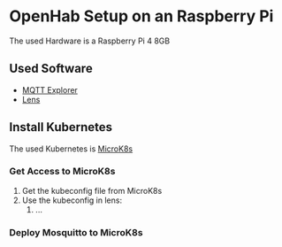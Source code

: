 # OpenHab Setup on an Raspberry Pi
The used Hardware is a Raspberry Pi 4 8GB

## Used Software
- [MQTT Explorer](http://mqtt-explorer.com/)
- [Lens](https://k8slens.dev/)

## Install Kubernetes
The used Kubernetes is [MicroK8s](https://github.com/canonical/microk8s)

### Get Access to MicroK8s
1. Get the kubeconfig file from MicroK8s
2. Use the kubeconfig in lens:
    1. ...

### Deploy Mosquitto to MicroK8s
